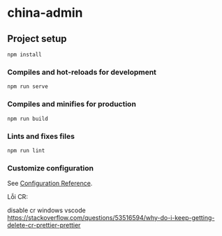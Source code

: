 # china-admin

## Project setup
```
npm install
```

### Compiles and hot-reloads for development
```
npm run serve
```

### Compiles and minifies for production
```
npm run build
```

### Lints and fixes files
```
npm run lint
```

### Customize configuration
See [Configuration Reference](https://cli.vuejs.org/config/).


Lỗi CR:

disable cr windows vscode
https://stackoverflow.com/questions/53516594/why-do-i-keep-getting-delete-cr-prettier-prettier

